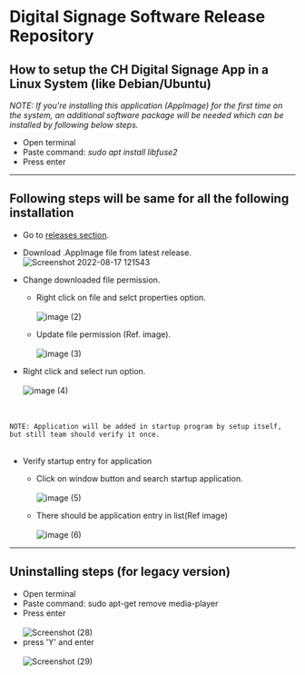 # Digital Signage Software Release Repository

## How to setup the CH Digital Signage App in a Linux System (like Debian/Ubuntu)

*NOTE: If you're installing this application (AppImage) for the first time on the system, an additional software package will be needed which can be installed by following below steps.*
  - Open terminal
  - Paste command: *sudo apt install libfuse2*
  - Press enter

---
Following steps will be same for all the following installation
---

- Go to [releases section](https://github.com/Community-Hub/ch-dss-releases/releases).
- Download .AppImage file from latest release.
![Screenshot 2022-08-17 121543](https://user-images.githubusercontent.com/101592178/185068720-5237c3c7-0992-4874-a711-641417aa04d8.png)

- Change downloaded file permission.
  - Right click on file and selct properties option. <br/><br/>
![image (2)](https://user-images.githubusercontent.com/101592178/185065315-4958de62-8bb4-4b2d-a441-a28ac3a2fc9e.png)

  - Update file permission (Ref. image). <br/><br/>
![image (3)](https://user-images.githubusercontent.com/101592178/185065441-a184c595-b28a-4867-b797-0e0d05e3c09b.png)

- Right click and select run option. <br/><br/>
![image (4)](https://user-images.githubusercontent.com/101592178/185065650-015ee8fb-beb1-44be-b843-f1c9be30ca12.png)

<br/><br/>
`NOTE: Application will be added in startup program by setup itself, but still team should verify it once.`
<br/><br/>
- Verify startup entry for application
  - Click on window button and search startup application. <br/><br/>
![image (5)](https://user-images.githubusercontent.com/101592178/185066190-b7c5a483-1c1f-421f-a704-096626ccfd8f.png)

  - There should be application entry in list(Ref image) <br/><br/>
![image (6)](https://user-images.githubusercontent.com/101592178/185066546-13ae9357-1af4-4bb5-a310-5f004a20cb69.png)


---
Uninstalling steps (for legacy version)
---
  - Open terminal
  - Paste command: sudo apt-get remove media-player
  - Press enter <br/><br/>
![Screenshot (28)](https://user-images.githubusercontent.com/101592178/188141778-9ff89e77-e5d9-4b50-acf0-4a7b39d8b4b9.png)
  - press 'Y' and enter <br/><br/>
![Screenshot (29)](https://user-images.githubusercontent.com/101592178/188141923-5e5173c0-d073-4822-85dc-186f0e827d99.png)



